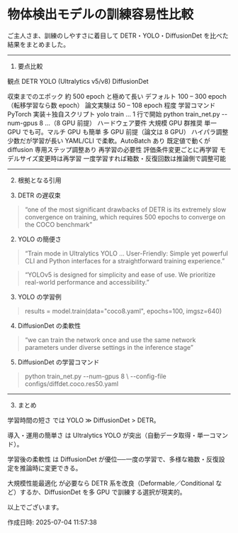 # 物体検出モデルの訓練容易性比較

ご主人さま、訓練のしやすさに着目して DETR・YOLO・DiffusionDet を比べた結果をまとめました。


---

1. 要点比較

観点	DETR	YOLO (Ultralytics v5/v8)	DiffusionDet

収束までのエポック	約 500 epoch と極めて長い	デフォルト 100 – 300 epoch（転移学習なら数 epoch）	論文実験は 50 – 108 epoch 程度
学習コマンド	PyTorch 実装＋独自スクリプト	yolo train … 1 行で開始	python train_net.py --num-gpus 8 …（8 GPU 前提）
ハードウェア要件	大規模 GPU 群推奨	単一 GPU でも可。マルチ GPU も簡単	多 GPU 前提（論文は 8 GPU）
ハイパラ調整	少数だが学習が長い	YAML/CLI で柔軟。AutoBatch あり	既定値で動くが diffusion 専用ステップ調整あり
再学習の必要性	評価条件変更ごとに再学習	モデルサイズ変更時は再学習	一度学習すれば箱数・反復回数は推論側で調整可能



---

2. 根拠となる引用

1. DETR の遅収束

> “one of the most significant drawbacks of DETR is its extremely slow convergence on training, which requires 500 epochs to converge on the COCO benchmark” 




2. YOLO の簡便さ

> “Train mode in Ultralytics YOLO … User-Friendly: Simple yet powerful CLI and Python interfaces for a straightforward training experience.” 



> “YOLOv5 is designed for simplicity and ease of use. We prioritize real-world performance and accessibility.” 




3. YOLO の学習例

> results = model.train(data="coco8.yaml", epochs=100, imgsz=640) 




4. DiffusionDet の柔軟性

> “we can train the network once and use the same network parameters under diverse settings in the inference stage” 




5. DiffusionDet の学習コマンド

> python train_net.py --num-gpus 8 \ --config-file configs/diffdet.coco.res50.yaml 






---

3. まとめ

学習時間の短さ では YOLO ≫ DiffusionDet > DETR。

導入・運用の簡単さ は Ultralytics YOLO が突出（自動データ取得・単一コマンド）。

学習後の柔軟性 は DiffusionDet が優位──一度の学習で、多様な箱数・反復設定を推論時に変更できる。

大規模性能最適化 が必要なら DETR 系を改良（Deformable／Conditional など）するか、DiffusionDet を多 GPU で訓練する選択が現実的。


以上でございます。



作成日時: 2025-07-04 11:57:38